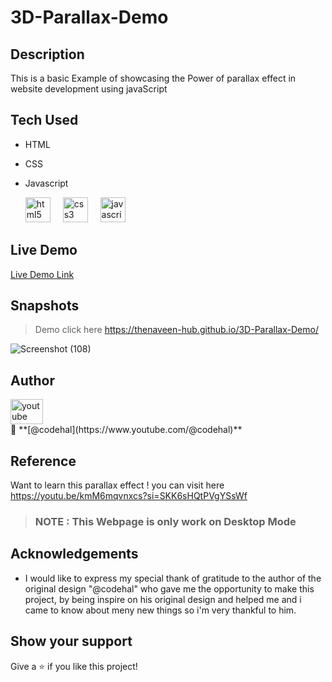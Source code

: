 # 3D-Parallax-Demo
## Description
This is a basic Example of showcasing the Power of parallax effect in website development using javaScript 

## Tech Used
- HTML
- CSS
- Javascript
  
  <div align="left">
  <img src="https://cdn.jsdelivr.net/gh/devicons/devicon/icons/html5/html5-original.svg" height="40" alt="html5 logo"  />
  <img width="12" />
  <img src="https://cdn.jsdelivr.net/gh/devicons/devicon/icons/css3/css3-original.svg" height="40" alt="css3 logo"  />
  <img width="12" />
  <img src="https://cdn.jsdelivr.net/gh/devicons/devicon/icons/javascript/javascript-original.svg" height="40" alt="javascript logo"  />
</div>

## Live Demo
[Live Demo Link](https://thenaveen-hub.github.io/3D-Parallax-Demo/)

## Snapshots

> Demo click here https://thenaveen-hub.github.io/3D-Parallax-Demo/

![Screenshot (108)](https://github.com/Bhargav-27/Food-Website/assets/140473308/e69a4943-b24d-4cb6-8cf0-345574cab185)


## Author

<div align="left">
  <img src="https://raw.githubusercontent.com/maurodesouza/profile-readme-generator/master/src/assets/icons/social/youtube/default.svg" width="52" height="40" alt="youtube logo"  />
</div>
👤  **[@codehal](https://www.youtube.com/@codehal)**

## Reference
 Want to learn this parallax effect ! you can visit here </br>
https://youtu.be/kmM6mqvnxcs?si=SKK6sHQtPVgYSsWf

>  ### NOTE : This Webpage is only work on Desktop Mode

## Acknowledgements

- I would like to express my special thank of gratitude to the author of the original design "@codehal" who gave me the opportunity to make this project, by being inspire on his original design and helped me and i came to know about meny new things so i'm very thankful to him.

## Show your support

Give a ⭐️ if you like this project!


